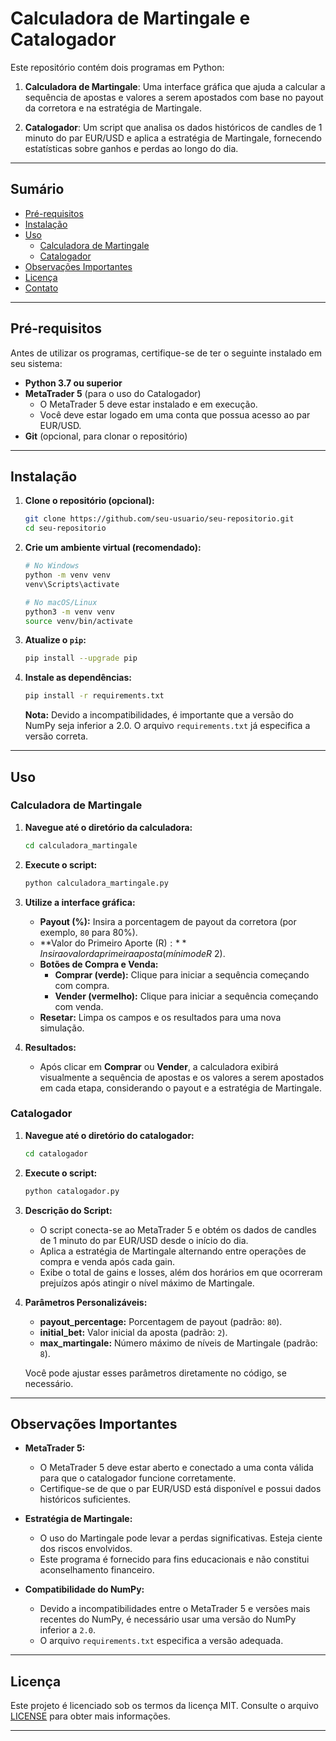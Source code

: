 # Calculadora de Martingale e Catalogador

Este repositório contém dois programas em Python:

1. **Calculadora de Martingale**: Uma interface gráfica que ajuda a calcular a sequência de apostas e valores a serem apostados com base no payout da corretora e na estratégia de Martingale.

2. **Catalogador**: Um script que analisa os dados históricos de candles de 1 minuto do par EUR/USD e aplica a estratégia de Martingale, fornecendo estatísticas sobre ganhos e perdas ao longo do dia.

---

## **Sumário**

- [Pré-requisitos](#pré-requisitos)
- [Instalação](#instalação)
- [Uso](#uso)
  - [Calculadora de Martingale](#calculadora-de-martingale)
  - [Catalogador](#catalogador)
- [Observações Importantes](#observações-importantes)
- [Licença](#licença)
- [Contato](#contato)

---

## **Pré-requisitos**

Antes de utilizar os programas, certifique-se de ter o seguinte instalado em seu sistema:

- **Python 3.7 ou superior**
- **MetaTrader 5** (para o uso do Catalogador)
  - O MetaTrader 5 deve estar instalado e em execução.
  - Você deve estar logado em uma conta que possua acesso ao par EUR/USD.
- **Git** (opcional, para clonar o repositório)

---

## **Instalação**

1. **Clone o repositório (opcional):**

    ```bash
    git clone https://github.com/seu-usuario/seu-repositorio.git
    cd seu-repositorio
    ```

2. **Crie um ambiente virtual (recomendado):**

    ```bash
    # No Windows
    python -m venv venv
    venv\Scripts\activate

    # No macOS/Linux
    python3 -m venv venv
    source venv/bin/activate
    ```

3. **Atualize o `pip`:**

    ```bash
    pip install --upgrade pip
    ```

4. **Instale as dependências:**

    ```bash
    pip install -r requirements.txt
    ```

    **Nota:** Devido a incompatibilidades, é importante que a versão do NumPy seja inferior a 2.0. O arquivo `requirements.txt` já especifica a versão correta.

---

## **Uso**

### **Calculadora de Martingale**

1. **Navegue até o diretório da calculadora:**

    ```bash
    cd calculadora_martingale
    ```

2. **Execute o script:**

    ```bash
    python calculadora_martingale.py
    ```

3. **Utilize a interface gráfica:**

    - **Payout (%):** Insira a porcentagem de payout da corretora (por exemplo, `80` para 80%).
    - **Valor do Primeiro Aporte (R$):** Insira o valor da primeira aposta (mínimo de R$ 2).
    - **Botões de Compra e Venda:**
      - **Comprar (verde):** Clique para iniciar a sequência começando com compra.
      - **Vender (vermelho):** Clique para iniciar a sequência começando com venda.
    - **Resetar:** Limpa os campos e os resultados para uma nova simulação.

4. **Resultados:**

    - Após clicar em **Comprar** ou **Vender**, a calculadora exibirá visualmente a sequência de apostas e os valores a serem apostados em cada etapa, considerando o payout e a estratégia de Martingale.

### **Catalogador**

1. **Navegue até o diretório do catalogador:**

    ```bash
    cd catalogador
    ```

2. **Execute o script:**

    ```bash
    python catalogador.py
    ```

3. **Descrição do Script:**

    - O script conecta-se ao MetaTrader 5 e obtém os dados de candles de 1 minuto do par EUR/USD desde o início do dia.
    - Aplica a estratégia de Martingale alternando entre operações de compra e venda após cada gain.
    - Exibe o total de gains e losses, além dos horários em que ocorreram prejuízos após atingir o nível máximo de Martingale.

4. **Parâmetros Personalizáveis:**

    - **payout_percentage:** Porcentagem de payout (padrão: `80`).
    - **initial_bet:** Valor inicial da aposta (padrão: `2`).
    - **max_martingale:** Número máximo de níveis de Martingale (padrão: `8`).

    Você pode ajustar esses parâmetros diretamente no código, se necessário.

---

## **Observações Importantes**

- **MetaTrader 5:**
  - O MetaTrader 5 deve estar aberto e conectado a uma conta válida para que o catalogador funcione corretamente.
  - Certifique-se de que o par EUR/USD está disponível e possui dados históricos suficientes.

- **Estratégia de Martingale:**
  - O uso do Martingale pode levar a perdas significativas. Esteja ciente dos riscos envolvidos.
  - Este programa é fornecido para fins educacionais e não constitui aconselhamento financeiro.

- **Compatibilidade do NumPy:**
  - Devido a incompatibilidades entre o MetaTrader 5 e versões mais recentes do NumPy, é necessário usar uma versão do NumPy inferior a `2.0`.
  - O arquivo `requirements.txt` especifica a versão adequada.

---

## **Licença**

Este projeto é licenciado sob os termos da licença MIT. Consulte o arquivo [LICENSE](LICENSE) para obter mais informações.

---


